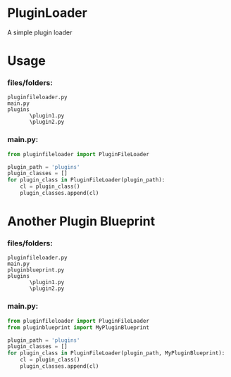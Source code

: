 PluginLoader
============

A simple plugin loader

Usage
=====

### files/folders:

```
pluginfileloader.py
main.py
plugins
       \plugin1.py
       \plugin2.py
```

### main.py:

```python
from pluginfileloader import PluginFileLoader

plugin_path = 'plugins'
plugin_classes = []
for plugin_class in PluginFileLoader(plugin_path):
    cl = plugin_class()
    plugin_classes.append(cl)
```

Another Plugin Blueprint
========================

### files/folders:

```
pluginfileloader.py
main.py
pluginblueprint.py
plugins
       \plugin1.py
       \plugin2.py
```

### main.py:

```python
from pluginfileloader import PluginFileLoader
from pluginblueprint import MyPluginBlueprint

plugin_path = 'plugins'
plugin_classes = []
for plugin_class in PluginFileLoader(plugin_path, MyPluginBlueprint):
    cl = plugin_class()
    plugin_classes.append(cl)
```
